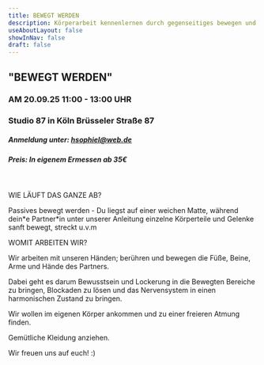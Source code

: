 ```yaml
---
title: BEWEGT WERDEN
description: Körperarbeit kennenlernen durch gegenseitiges bewegen und berühren
useAboutLayout: false
showInNav: false
draft: false
---
```


## "BEWEGT WERDEN"

### AM 20.09.25 11:00 - 13:00 UHR

### Studio 87 in Köln Brüsseler Straße 87

##### Anmeldung unter: [hsophiel@web.de](mailto:hsophiel@web.de)

##### Preis: In eigenem Ermessen ab 35€

 

WIE LÄUFT DAS GANZE AB?

Passives bewegt werden - Du liegst auf einer weichen Matte, während dein\*e Partner\*in unter unserer Anleitung einzelne Körperteile und Gelenke sanft bewegt, streckt u.v.m

WOMIT ARBEITEN WIR?

Wir arbeiten mit unseren Händen; berühren und bewegen die Füße, Beine, Arme und Hände des Partners.

Dabei geht es darum Bewusstsein und Lockerung in die Bewegten Bereiche zu bringen, Blockaden zu lösen und das Nervensystem in einen harmonischen Zustand zu bringen.

Wir wollen im eigenen Körper ankommen und zu einer freieren Atmung finden.

Gemütliche Kleidung anziehen.
 
 

Wir freuen uns auf euch! :)
